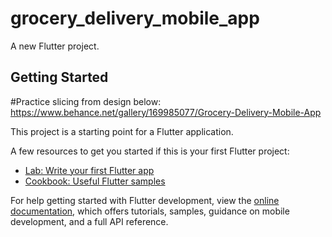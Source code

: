 # grocery_delivery_mobile_app

A new Flutter project.

## Getting Started
#Practice slicing from design below: 
https://www.behance.net/gallery/169985077/Grocery-Delivery-Mobile-App

This project is a starting point for a Flutter application.

A few resources to get you started if this is your first Flutter project:

- [Lab: Write your first Flutter app](https://docs.flutter.dev/get-started/codelab)
- [Cookbook: Useful Flutter samples](https://docs.flutter.dev/cookbook)

For help getting started with Flutter development, view the
[online documentation](https://docs.flutter.dev/), which offers tutorials,
samples, guidance on mobile development, and a full API reference.
